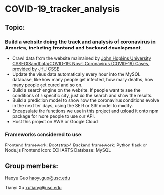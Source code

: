 # COVID-19_tracker\_analysis

## Topic: 
### Build a website doing the track and analysis of coronavirus in America, including frontend and backend development.
* Crawl data from the website maintained by [John Hopkins University CSSEGISandData/COVID-19: Novel Coronavirus (COVID-19) Cases, provided by JHU CSSE](https://github.com/CSSEGISandData/COVID-19)
* Update the virus data automatically every hour into the MySQL database, like how many people get infected, how many deaths, how many people get cured and so on.
* Build a search engine on the website. If people want to see the conditions of a specific city, just do the search and show the results.
* Build a prediction model to show how the coronavirus conditions evolve in the next ten days, using the SEIR or SIR model to modify.
* Encapsulate the functions we use in this project and upload it onto npm package for more people to use our API.
* Host this project on AWS or Google Cloud

### Frameworks considered to use: 
Frontend framework: Bootstrap4
Backend framework: Python flask or Node.js
Frontend icon: ECHARTS
Database: MySQL

## Group members:
Haoyu Guo   haoyuguo@usc.edu

Tianyi Xu   xutianyi@usc.edu 


